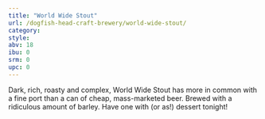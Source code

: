 ```yaml
---
title: "World Wide Stout"
url: /dogfish-head-craft-brewery/world-wide-stout/
category: 
style: 
abv: 18
ibu: 0
srm: 0
upc: 0
---
```

Dark, rich, roasty and complex, World Wide Stout has more in common with a fine port than a can of cheap, mass-marketed beer. Brewed with a ridiculous amount of barley. Have one with (or as!) dessert tonight!
